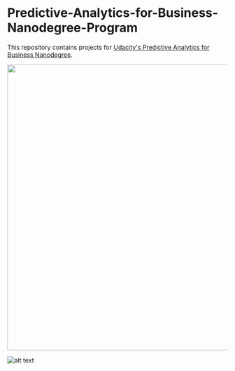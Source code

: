 # Predictive-Analytics-for-Business-Nanodegree-Program

This repository contains projects for [Udacity's Predictive Analytics for Business Nanodegree](https://www.udacity.com/course/predictive-analytics-for-business-nanodegree--nd008).

<img src="https://s3-us-west-2.amazonaws.com/udacity-printer/production/certificates/7e4a0be5-b6b5-4fa8-b181-408a12319a63.svg" width="846" height="652">

![alt text](https://s3-us-west-2.amazonaws.com/udacity-printer/production/certificates/7e4a0be5-b6b5-4fa8-b181-408a12319a63.svg)
